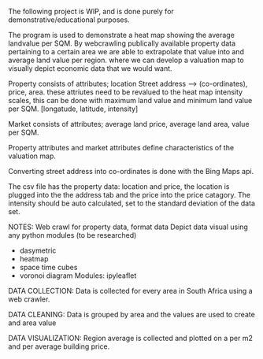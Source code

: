 The following project is WIP, and is done purely for demonstrative/educational purposes. 

The program is used to demonstrate a heat map showing the average landvalue per SQM. 
By webcrawling publically available property data pertaining to a certain area we are able to extrapolate that value into and average land value per region. where we can develop a valuation map to visually depict economic data that we would want.

Property consists of attributes; location Street address --> (co-ordinates), price, area.
these attriutes need to be revalued to the heat map intensity scales, this can be done with maximum land value and minimum land value per SQM. 
[longatude, latitude, intensity]

Market consists of attributes; average land price, average land area, value per SQM. 

Property attributes and market attributes define characteristics of the valuation map. 

Converting street address into co-ordinates is done with the Bing Maps api. 

The csv file has the property data: location and price, the location is plugged into the the address tab and the price into the price catagory. 
The intensity should be auto calculated, set to the standard deviation of the data set. 

NOTES:
Web crawl for property data, format data
Depict data visual using any python modules (to be researched)
- dasymetric
- heatmap
- space time cubes
- voronoi diagram
Modules:
ipyleaflet

DATA COLLECTION:
Data is collected for every area in South Africa using a web crawler. 

DATA CLEANING:
Data is grouped by area and the values are used to create and area value 

DATA VISUALIZATION:
Region average is collected and plotted on a per m2 and per average building price. 
